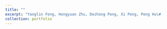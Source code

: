 ```yaml
---
title: ""
excerpt: "Yanglin Feng, Hongyuan Zhu, Dezhong Peng, Xi Peng, Peng Hu\#, RONO: Robust Discriminative Learning with Noisy Labels for 2D-3D Cross-Modal Retrieval, IEEE/CVF Conference on Computer Vision and Pattern Recognition (CVPR), Vancouver, Canada. Jun. 18-22, 2023. [\[Code\]](https://github.com/penghu-cs/RONO) <br/><img src='/images/500x300.png'>"
collection: portfolio
---
```


